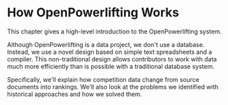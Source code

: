 # How OpenPowerlifting Works

This chapter gives a high-level introduction to the OpenPowerlifting system.

Although OpenPowerlifting is a data project, we don't use a database.
Instead, we use a novel design based on simple text spreadsheets and a compiler.
This non-traditional design allows contributors to work with data much more efficiently
than is possible with a traditional database system.

Specifically, we'll explain how competition data change from source documents into rankings.
We'll also look at the problems we identified with historical approaches and how we solved them.
